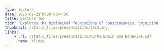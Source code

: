 ```yaml
---
type: lecture
date: 2025-02-22T8:00:00+4:30
title: Lecture Two 
tldr: "Explores the biological foundations of consciousness, cognition, and behavior, with a particular focus on the mind-body problem. Covers neuronal signaling, historical and philosophical perspectives (dualism vs. monism), brain localization, language processing, and current approaches to understanding consciousness through neural mechanisms."
thumbnail: /static_files/presentations/lec2.png
links: 
    - url: /static_files/presentations/02The Brain and Behavior.pdf
      name: slides
---
```

